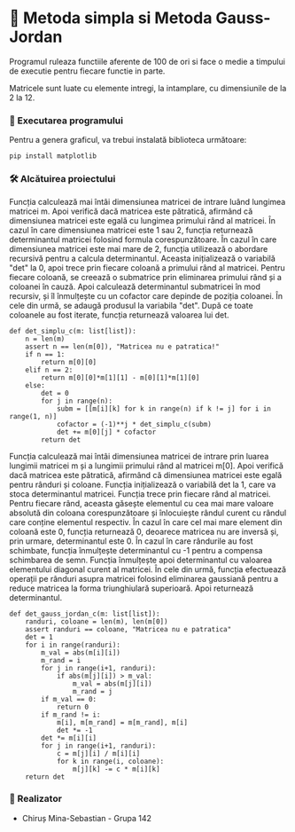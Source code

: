 
# :large_orange_diamond: Metoda simpla si Metoda Gauss-Jordan

Programul ruleaza functiile aferente de 100 de ori si face o medie a timpului de executie pentru fiecare functie in parte.

Matricele sunt luate cu elemente intregi, la intamplare, cu dimensiunile de la 2 la 12.


### :pray: Executarea programului
Pentru a genera graficul, va trebui instalată biblioteca următoare:
```
pip install matplotlib
```

### :hammer_and_wrench: Alcătuirea proiectului

Funcția calculează mai întâi dimensiunea matricei de intrare luând lungimea matricei m. Apoi verifică dacă matricea este pătratică, afirmând că dimensiunea matricei este egală cu lungimea primului rând al matricei.
În cazul în care dimensiunea matricei este 1 sau 2, funcția returnează determinantul matricei folosind formula corespunzătoare.
În cazul în care dimensiunea matricei este mai mare de 2, funcția utilizează o abordare recursivă pentru a calcula determinantul. Aceasta inițializează o variabilă "det" la 0, apoi trece prin fiecare coloană a primului rând al matricei. Pentru fiecare coloană, se creează o submatrice prin eliminarea primului rând și a coloanei în cauză. Apoi calculează determinantul submatricei în mod recursiv, și îl înmulțește cu un cofactor care depinde de poziția coloanei. În cele din urmă, se adaugă produsul la variabila "det".
După ce toate coloanele au fost iterate, funcția returnează valoarea lui det.
```
def det_simplu_c(m: list[list]):
    n = len(m)
    assert n == len(m[0]), "Matricea nu e patratica!"
    if n == 1:
        return m[0][0]
    elif n == 2:
        return m[0][0]*m[1][1] - m[0][1]*m[1][0]
    else:
        det = 0
        for j in range(n):
            subm = [[m[i][k] for k in range(n) if k != j] for i in range(1, n)]
            cofactor = (-1)**j * det_simplu_c(subm)
            det += m[0][j] * cofactor
        return det
```

Funcția calculează mai întâi dimensiunea matricei de intrare prin luarea lungimii matricei m și a lungimii primului rând al matricei m[0]. Apoi verifică dacă matricea este pătratică, afirmând că dimensiunea matricei este egală pentru rânduri și coloane.
Funcția inițializează o variabilă det la 1, care va stoca determinantul matricei.
Funcția trece prin fiecare rând al matricei. Pentru fiecare rând, aceasta găsește elementul cu cea mai mare valoare absolută din coloana corespunzătoare și înlocuiește rândul curent cu rândul care conține elementul respectiv.
În cazul în care cel mai mare element din coloană este 0, funcția returnează 0, deoarece matricea nu are inversă și, prin urmare, determinantul este 0.
În cazul în care rândurile au fost schimbate, funcția înmulțește determinantul cu -1 pentru a compensa schimbarea de semn.
Funcția înmulțește apoi determinantul cu valoarea elementului diagonal curent al matricei.
În cele din urmă, funcția efectuează operații pe rânduri asupra matricei folosind eliminarea gaussiană pentru a reduce matricea la forma triunghiulară superioară. Apoi returnează determinantul.
```
def det_gauss_jordan_c(m: list[list]):
    randuri, coloane = len(m), len(m[0])
    assert randuri == coloane, "Matricea nu e patratica"
    det = 1
    for i in range(randuri):
        m_val = abs(m[i][i])
        m_rand = i
        for j in range(i+1, randuri):
            if abs(m[j][i]) > m_val:
                m_val = abs(m[j][i])
                m_rand = j
        if m_val == 0:
            return 0
        if m_rand != i:
            m[i], m[m_rand] = m[m_rand], m[i]
            det *= -1
        det *= m[i][i]
        for j in range(i+1, randuri):
            c = m[j][i] / m[i][i]
            for k in range(i, coloane):
                m[j][k] -= c * m[i][k]
    return det
```
### :busts_in_silhouette: Realizator
- Chiruș Mina-Sebastian - Grupa 142
